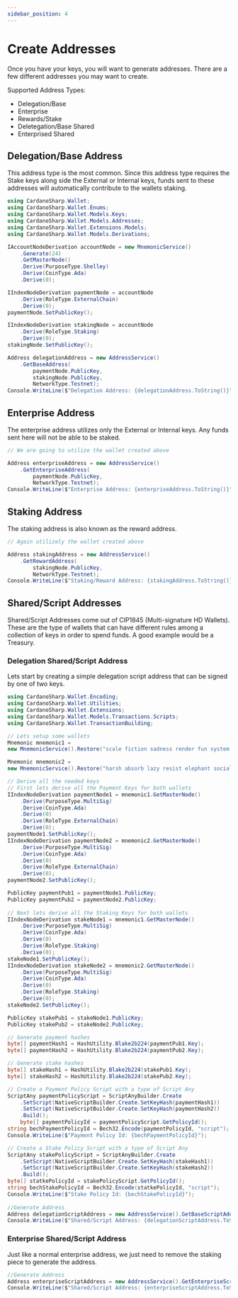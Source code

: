 ```yaml
---
sidebar_position: 4
---
```


# Create Addresses

Once you have your keys, you will want to generate addresses. There are a few different addresses you may want to create.

Supported Address Types: 
 - Delegation/Base
 - Enterprise
 - Rewards/Stake
 - Deletegation/Base Shared
 - Enterprised Shared

## Delegation/Base Address

This address type is the most common. Since this address type requires the Stake keys along side the External or Internal keys, funds sent to these addresses will automatically contribute to the wallets staking.

```csharp
using CardanoSharp.Wallet;
using CardanoSharp.Wallet.Enums;
using CardanoSharp.Wallet.Models.Keys;
using CardanoSharp.Wallet.Models.Addresses;
using CardanoSharp.Wallet.Extensions.Models;
using CardanoSharp.Wallet.Models.Derivations;

IAccountNodeDerivation accountNode = new MnemonicService()
    .Generate(24)
    .GetMasterNode()
    .Derive(PurposeType.Shelley)
    .Derive(CoinType.Ada)
    .Derive(0);

IIndexNodeDerivation paymentNode = accountNode
    .Derive(RoleType.ExternalChain)
    .Derive(0);
paymentNode.SetPublicKey();

IIndexNodeDerivation stakingNode = accountNode
    .Derive(RoleType.Staking)
    .Derive(0);
stakingNode.SetPublicKey();

Address delegationAddress = new AddressService()
    .GetBaseAddress(
        paymentNode.PublicKey,
        stakingNode.PublicKey,
        NetworkType.Testnet);
Console.WriteLine($"Delegation Address: {delegationAddress.ToString()}");
```

## Enterprise Address

The enterprise address utilizes only the External or Internal keys. Any funds sent here will not be able to be staked.

```csharp
// We are going to utilize the wallet created above

Address enterpriseAddress = new AddressService()
    .GetEnterpriseAddress(
        paymentNode.PublicKey,
        NetworkType.Testnet);
Console.WriteLine($"Enterprise Address: {enterpriseAddress.ToString()}");
```

## Staking Address

The staking address is also known as the reward address. 

```csharp
// Again utilizely the wallet created above

Address stakingAddress = new AddressService()
    .GetRewardAddress(
        stakingNode.PublicKey,
        NetworkType.Testnet);
Console.WriteLine($"Staking/Reward Address: {stakingAddress.ToString()}");
```

## Shared/Script Addresses

Shared/Script Addresses come out of CIP1845 (Multi-signature HD Wallets). These are the type of wallets that can have different rules among a collection of keys in order to spend funds. A good example would be a Treasury.

### Delegation Shared/Script Address

Lets start by creating a simple delegation script address that can be signed by one of two keys.

```csharp
using CardanoSharp.Wallet.Encoding;
using CardanoSharp.Wallet.Utilities;
using CardanoSharp.Wallet.Extensions;
using CardanoSharp.Wallet.Models.Transactions.Scripts;
using CardanoSharp.Wallet.TransactionBuilding;

// Lets setup some wallets
Mnemonic mnemonic1 =
new MnemonicService().Restore("scale fiction sadness render fun system hunt skull awake neither quick uncle grab grid credit");

Mnemonic mnemonic2 =
new MnemonicService().Restore("harsh absorb lazy resist elephant social carry roof remember picture merry enlist regret major practice");

// Derive all the needed keys
// First lets derive all the Payment Keys for both wallets
IIndexNodeDerivation paymentNode1 = mnemonic1.GetMasterNode()
    .Derive(PurposeType.MultiSig)
    .Derive(CoinType.Ada)
    .Derive(0)
    .Derive(RoleType.ExternalChain)
    .Derive(0);
paymentNode1.SetPublicKey();
IIndexNodeDerivation paymentNode2 = mnemonic2.GetMasterNode()
    .Derive(PurposeType.MultiSig)
    .Derive(CoinType.Ada)
    .Derive(0)
    .Derive(RoleType.ExternalChain)
    .Derive(0);
paymentNode2.SetPublicKey();

PublicKey paymentPub1 = paymentNode1.PublicKey;
PublicKey paymentPub2 = paymentNode2.PublicKey;
            
// Next lets derive all the Staking Keys for both wallets
IIndexNodeDerivation stakeNode1 = mnemonic1.GetMasterNode()
    .Derive(PurposeType.MultiSig)
    .Derive(CoinType.Ada)
    .Derive(0)
    .Derive(RoleType.Staking)
    .Derive(0);
stakeNode1.SetPublicKey();
IIndexNodeDerivation stakeNode2 = mnemonic2.GetMasterNode()
    .Derive(PurposeType.MultiSig)
    .Derive(CoinType.Ada)
    .Derive(0)
    .Derive(RoleType.Staking)
    .Derive(0);
stakeNode2.SetPublicKey();

PublicKey stakePub1 = stakeNode1.PublicKey;
PublicKey stakePub2 = stakeNode2.PublicKey;

// Generate payment hashes
byte[] paymentHash1 = HashUtility.Blake2b224(paymentPub1.Key);
byte[] paymentHash2 = HashUtility.Blake2b224(paymentPub2.Key);

// Generate stake hashes
byte[] stakeHash1 = HashUtility.Blake2b224(stakePub1.Key);
byte[] stakeHash2 = HashUtility.Blake2b224(stakePub2.Key);

// Create a Payment Policy Script with a type of Script Any
ScriptAny paymentPolicyScript = ScriptAnyBuilder.Create
    .SetScript(NativeScriptBuilder.Create.SetKeyHash(paymentHash1))
    .SetScript(NativeScriptBuilder.Create.SetKeyHash(paymentHash2))
    .Build();
    byte[] paymentPolicyId = paymentPolicyScript.GetPolicyId();
string bechPaymentPolicyId = Bech32.Encode(paymentPolicyId, "script");
Console.WriteLine($"Payment Policy Id: {bechPaymentPolicyId}");

// Create a Stake Policy Script with a type of Script Any
ScriptAny stakePolicyScript = ScriptAnyBuilder.Create
    .SetScript(NativeScriptBuilder.Create.SetKeyHash(stakeHash1))
    .SetScript(NativeScriptBuilder.Create.SetKeyHash(stakeHash2))
    .Build();
byte[] statkePolicyId = stakePolicyScript.GetPolicyId();
string bechStakePolicyId = Bech32.Encode(statkePolicyId, "script");
Console.WriteLine($"Stake Policy Id: {bechStakePolicyId}");
        
//Generate Address
Address delegationScriptAddress = new AddressService().GetBaseScriptAddress(paymentPolicyScript, stakePolicyScript, NetworkType.Testnet);
Console.WriteLine($"Shared/Script Address: {delegationScriptAddress.ToString()}");
```

### Enterprise Shared/Script Address

Just like a normal enterprise address, we just need to remove the staking piece to generate the address.

```csharp
//Generate Address
Address enterpriseScriptAddress = new AddressService().GetEnterpriseScriptAddress(stakePolicyScript, NetworkType.Testnet);
Console.WriteLine($"Shared/Script Address: {enterpriseScriptAddress.ToString()}");
```
